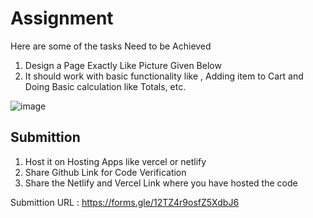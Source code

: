 # Assignment

Here are some of the tasks Need to be Achieved

1. Design a Page Exactly Like Picture Given Below
2. It should work with basic functionality like , Adding item to Cart and Doing Basic calculation like Totals, etc.

![image](https://github.com/karkhanaio/frontend-intern-assignment/assets/88369519/228bfed7-f4c7-4fae-908f-c3d94ada6c04)


## Submittion
1. Host it on Hosting Apps like vercel or netlify
2. Share Github Link for Code Verification
3. Share the Netlify and Vercel Link where you have hosted the code

Submittion URL : https://forms.gle/12TZ4r9osfZ5XdbJ6
